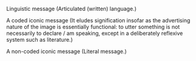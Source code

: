 Linguistic message (Articulated (written) language.)

A coded iconic message (It eludes signification insofar as the advertising nature of the image is essentially functional: to utter something is not necessarily to declare / am speaking, except in a deliberately reflexive system such as literature.) 

A non-coded iconic message (Literal message.)
